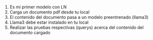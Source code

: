 1. Es mi primer modelo con LN
2. Carga un documento pdf desde tu local
3. El contenido del documento pasa a un modelo preentrenado (llama3)
4. Llama3 debe estar instalado en tu local
5. Realizar las pruebas respectivas (querys) acerca del contenido del documento cargado
   

